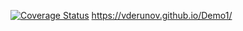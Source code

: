 [![Coverage Status](https://coveralls.io/repos/github/vderunov/Demo1/badge.svg?branch=master)](https://coveralls.io/github/vderunov/Demo1?branch=master)
https://vderunov.github.io/Demo1/
